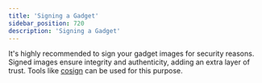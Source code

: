 ```yaml
---
title: 'Signing a Gadget'
sidebar_position: 720
description: 'Signing a Gadget'
---
```


It's highly recommended to sign your gadget images for security reasons. Signed
images ensure integrity and authenticity, adding an extra layer of trust. Tools
like [cosign](https://docs.sigstore.dev/cosign/signing/signing_with_containers/)
can be used for this purpose.
